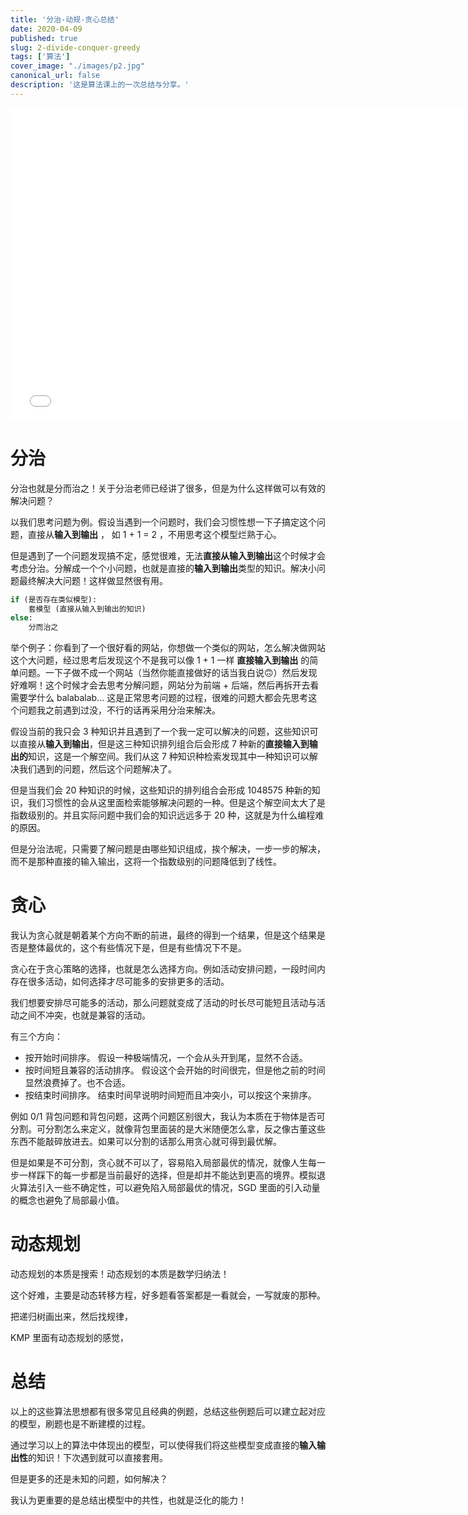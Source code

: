 ```yaml
---
title: '分治-动规-贪心总结'
date: 2020-04-09
published: true
slug: 2-divide-conquer-greedy
tags: ['算法']
cover_image: "./images/p2.jpg"
canonical_url: false
description: '这是算法课上的一次总结与分享。'
---
```


<iframe src="//player.bilibili.com/player.html?aid=497785008&bvid=BV1nK411j7jt&cid=179347900&page=1" scrolling="no" border="0" frameborder="no" framespacing="0" allowfullscreen="true" height="500" width="750" > </iframe>

# 分治

分治也就是分而治之！关于分治老师已经讲了很多，但是为什么这样做可以有效的解决问题？

以我们思考问题为例。假设当遇到一个问题时，我们会习惯性想一下子搞定这个问题，直接从**输入到输出** ， 如 1 + 1 = 2 ，不用思考这个模型烂熟于心。

但是遇到了一个问题发现搞不定，感觉很难，无法**直接从输入到输出**这个时候才会考虑分治。分解成一个个小问题，也就是直接的**输入到输出**类型的知识。解决小问题最终解决大问题！这样做显然很有用。

```python
if (是否存在类似模型):
    套模型 (直接从输入到输出的知识)
else: 
    分而治之
```

举个例子：你看到了一个很好看的网站，你想做一个类似的网站，怎么解决做网站这个大问题，经过思考后发现这个不是我可以像 1 + 1 一样 **直接输入到输出** 的简单问题。一下子做不成一个网站（当然你能直接做好的话当我白说🙃）然后发现好难啊！这个时候才会去思考分解问题，网站分为前端 + 后端，然后再拆开去看需要学什么 balabalab... 这是正常思考问题的过程，很难的问题大都会先思考这个问题我之前遇到过没，不行的话再采用分治来解决。

假设当前的我只会 3 种知识并且遇到了一个我一定可以解决的问题，这些知识可以直接从**输入到输出**，但是这三种知识排列组合后会形成 7 种新的**直接输入到输出的**知识，这是一个解空间。我们从这 7 种知识种检索发现其中一种知识可以解决我们遇到的问题，然后这个问题解决了。

但是当我们会 20 种知识的时候，这些知识的排列组合会形成 1048575 种新的知识，我们习惯性的会从这里面检索能够解决问题的一种。但是这个解空间太大了是指数级别的。并且实际问题中我们会的知识远远多于 20 种，这就是为什么编程难的原因。

但是分治法呢，只需要了解问题是由哪些知识组成，挨个解决，一步一步的解决，而不是那种直接的输入输出，这将一个指数级别的问题降低到了线性。

# 贪心

我认为贪心就是朝着某个方向不断的前进，最终的得到一个结果，但是这个结果是否是整体最优的，这个有些情况下是，但是有些情况下不是。

贪心在于贪心策略的选择，也就是怎么选择方向。例如活动安排问题，一段时间内存在很多活动，如何选择才尽可能多的安排更多的活动。

我们想要安排尽可能多的活动，那么问题就变成了活动的时长尽可能短且活动与活动之间不冲突，也就是兼容的活动。

有三个方向：
* 按开始时间排序。 假设一种极端情况，一个会从头开到尾，显然不合适。
* 按时间短且兼容的活动排序。 假设这个会开始的时间很完，但是他之前的时间显然浪费掉了。也不合适。
* 按结束时间排序。 结束时间早说明时间短而且冲突小，可以按这个来排序。

例如 0/1 背包问题和背包问题，这两个问题区别很大，我认为本质在于物体是否可分割。可分割怎么来定义，就像背包里面装的是大米随便怎么拿，反之像古董这些东西不能敲碎放进去。如果可以分割的话那么用贪心就可得到最优解。

但是如果是不可分割，贪心就不可以了，容易陷入局部最优的情况，就像人生每一步一样踩下的每一步都是当前最好的选择，但是却并不能达到更高的境界。模拟退火算法引入一些不确定性，可以避免陷入局部最优的情况，SGD 里面的引入动量的概念也避免了局部最小值。

# 动态规划

动态规划的本质是搜索！动态规划的本质是数学归纳法！

这个好难，主要是动态转移方程，好多题看答案都是一看就会，一写就废的那种。

把递归树画出来，然后找规律，

KMP 里面有动态规划的感觉，

# 总结

以上的这些算法思想都有很多常见且经典的例题，总结这些例题后可以建立起对应的模型，刷题也是不断建模的过程。

通过学习以上的算法中体现出的模型，可以使得我们将这些模型变成直接的**输入输出性**的知识！下次遇到就可以直接套用。

但是更多的还是未知的问题，如何解决？

我认为更重要的是总结出模型中的共性，也就是泛化的能力！